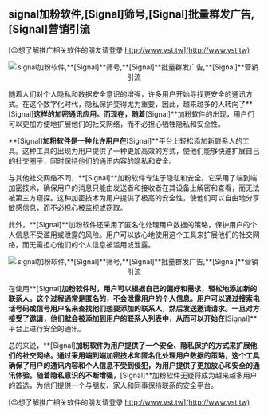 ## **signal加粉软件,**[Signal]**筛号,**[Signal]**批量群发广告,**[Signal]**营销引流**

[😍想了解推广相关软件的朋友请登录 http://www.vst.tw](http://www.vst.tw)

 <center><img src="https://vst.tw/MP4/tuiguang/png/3.png" alt="signal加粉软件,**[Signal]**筛号,**[Signal]**批量群发广告,**[Signal]**营销引流"></center>

随着人们对个人隐私和数据安全意识的增强，许多用户开始寻找更安全的通讯方式。在这个数字化时代，隐私保护变得尤为重要，因此，越来越多的人转向了**[Signal]**这样的加密通讯应用。而现在，随着**[Signal]**加粉软件的出现，用户们可以更加方便地扩展他们的社交网络，而不必担心牺牲隐私和安全性。

**[Signal]**加粉软件是一种允许用户在**[Signal]**平台上轻松添加新联系人的工具。这种工具的出现为用户提供了一种更加高效的方式，使他们能够快速扩展自己的社交圈子，同时保持他们的通讯内容的隐私和安全。

与其他社交网络不同，**[Signal]**加粉软件专注于隐私和安全。它采用了端到端加密技术，确保用户的消息只能由发送者和接收者在其设备上解密和查看，而无法被第三方窥探。这种加密技术为用户提供了极高的安全性，使他们可以自由地分享敏感信息，而不必担心被监视或窃取。

此外，**[Signal]**加粉软件还采用了匿名化处理用户数据的策略，保护用户的个人信息不受滥用或泄露的风险。用户可以放心地使用这个工具来扩展他们的社交网络，而无需担心他们的个人信息被滥用或泄露。

 <center><img src="https://vst.tw/MP4/tuiguang/png/8.png" alt="signal加粉软件,**[Signal]**筛号,**[Signal]**批量群发广告,**[Signal]**营销引流"></center>

在使用**[Signal]**加粉软件时，用户可以根据自己的偏好和需求，轻松地添加新的联系人。这个过程通常是匿名的，不会泄露用户的个人信息。用户可以通过搜索电话号码或信号用户名来查找他们想要添加的联系人，然后发送邀请请求。一旦对方接受了邀请，他们就会被添加到用户的联系人列表中，从而可以开始在**[Signal]**平台上进行安全的通讯。

总的来说，**[Signal]**加粉软件为用户提供了一个安全、隐私保护的方式来扩展他们的社交网络。通过采用端到端加密技术和匿名化处理用户数据的策略，这个工具确保了用户的通讯内容和个人信息不受到侵犯，为用户提供了更加放心和安全的通讯体验。随着隐私意识的不断增强，**[Signal]**加粉软件无疑将成为越来越多用户的首选，为他们提供一个与朋友、家人和同事保持联系的安全平台。

[😍想了解推广相关软件的朋友请登录 http://www.vst.tw](http://www.vst.tw)



